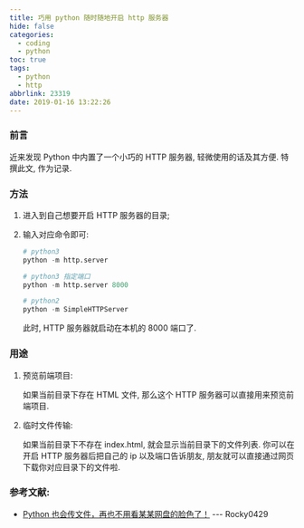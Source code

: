 ```yaml
---
title: 巧用 python 随时随地开启 http 服务器
hide: false
categories:
  - coding
  - python
toc: true
tags:
  - python
  - http
abbrlink: 23319
date: 2019-01-16 13:22:26
---
```


### 前言

近来发现 Python 中内置了一个小巧的 HTTP 服务器, 轻微使用的话及其方便. 特撰此文, 作为记录. 

### 方法

1. 进入到自己想要开启 HTTP 服务器的目录;

2. 输入对应命令即可: 

   ```python
   # python3
   python -m http.server
   ```

   ```python
   # python3 指定端口
   python -m http.server 8000
   ```

   ```python
   # python2 
   python -m SimpleHTTPServer
   ```

   此时, HTTP 服务器就启动在本机的 8000 端口了. 

<!-- more -->

### 用途

1. 预览前端项目:

   如果当前目录下存在 HTML 文件, 那么这个 HTTP 服务器可以直接用来预览前端项目. 

2. 临时文件传输: 

   如果当前目录下不存在 index.html, 就会显示当前目录下的文件列表. 你可以在开启 HTTP 服务器后把自己的 ip 以及端口告诉朋友, 朋友就可以直接通过网页下载你对应目录下的文件啦. 

### 参考文献: 

* [Python 也会传文件，再也不用看某某网盘的脸色了！](https://mp.weixin.qq.com/s?__biz=MzA5ODUzOTA0OQ==&mid=2651689715&idx=2&sn=a3e7f812cb1348192aa71d5ac3eb39eb&chksm=8b6931b5bc1eb8a3886e09b5665b33a0682cff5fafd84728e76a584fe4b446bcd2f9b00a476e&mpshare=1&scene=1&srcid=112108hm1ZQQKBE3bcDuG25j#rd)   ---   Rocky0429